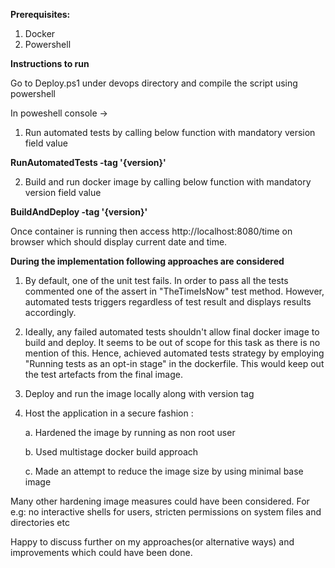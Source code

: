 

**Prerequisites:**
1. Docker
2. Powershell

**Instructions to run**

Go to Deploy.ps1 under devops directory and compile the script using powershell

In poweshell console ->

1. Run automated tests by calling below function with mandatory version field value

  **RunAutomatedTests -tag '{version}'**
  

2. Build and run docker image by calling below function with mandatory version field value

  **BuildAndDeploy -tag '{version}'** 
  
   Once container is running then access http://localhost:8080/time on browser which should display current date and time.

**During the implementation following approaches are considered**

1. By default, one of the unit test fails. In order to pass all the tests commented one of the assert in "TheTimeIsNow" test method. However, automated tests triggers regardless of test result and displays results accordingly.

2. Ideally, any failed automated tests shouldn't allow final docker image to build and deploy. It seems to be out of scope for this task as there is no mention of this. Hence, achieved automated tests strategy by employing "Running tests as an opt-in stage" in the dockerfile. This would keep out the test artefacts from the final image.

3. Deploy and run the image locally along with version tag

4. Host the application in a secure fashion : 

   a. Hardened the image by running as non root user
  
   b. Used multistage docker build approach
  
   c. Made an attempt to reduce the image size by using minimal base image
  
Many other hardening image measures could have been considered. For e.g: no interactive shells for users, stricten permissions on system files and directories etc

Happy to discuss further on my approaches(or alternative ways) and improvements which could have been done.

                                           




